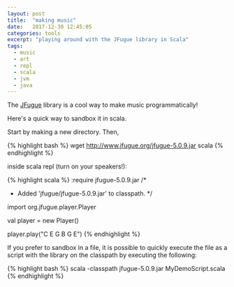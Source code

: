 ```yaml
---
layout: post
title:  "making music"
date:   2017-12-30 12:45:05
categories: tools
excerpt: "playing around with the JFugue library in Scala"
tags:
  - music
  - art
  - repl
  - scala
  - jvm
  - java
---
```


The [JFugue](http://www.jfugue.org/index.html) library is a cool way to make music programmatically!

Here's a quick way to sandbox it in scala.

Start by making a new directory.  Then,

{% highlight bash %}
wget http://www.jfugue.org/jfugue-5.0.9.jar
scala
{% endhighlight %}

inside scala repl (turn on your speakers!):

{% highlight scala %}
:require jfugue-5.0.9.jar
/*
* Added 'jfugue/jfugue-5.0.9.jar' to classpath.
*/

import org.jfugue.player.Player

val player = new Player()

player.play("C E G B G E")
{% endhighlight %}

If you prefer to sandbox in a file, it is possible to quickly execute the file as a script with the library on the classpath by executing the following:

{% highlight bash %}
scala -classpath jfugue-5.0.9.jar MyDemoScript.scala
{% endhighlight %}
